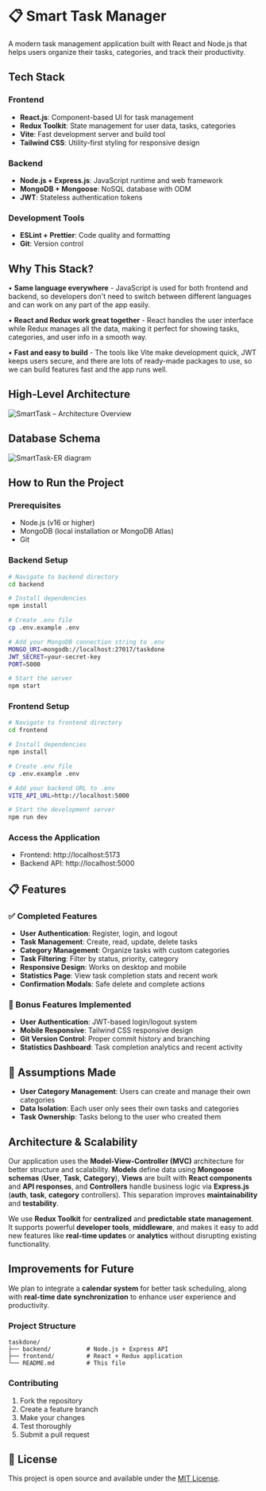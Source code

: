 # 📋 Smart Task Manager

A modern task management application built with React and Node.js that helps users organize their tasks, categories, and track their productivity.

## Tech Stack

### Frontend
- **React.js**: Component-based UI for task management
- **Redux Toolkit**: State management for user data, tasks, categories
- **Vite**: Fast development server and build tool
- **Tailwind CSS**: Utility-first styling for responsive design

### Backend
- **Node.js + Express.js**: JavaScript runtime and web framework
- **MongoDB + Mongoose**: NoSQL database with ODM
- **JWT**: Stateless authentication tokens

### Development Tools
- **ESLint + Prettier**: Code quality and formatting
- **Git**: Version control

## Why This Stack?

• **Same language everywhere** - JavaScript is used for both frontend and backend, so developers don't need to switch between different languages and can work on any part of the app easily.

• **React and Redux work great together** - React handles the user interface while Redux manages all the data, making it perfect for showing tasks, categories, and user info in a smooth way.

• **Fast and easy to build** - The tools like Vite make development quick, JWT keeps users secure, and there are lots of ready-made packages to use, so we can build features fast and the app runs well.

## High-Level Architecture
![SmartTask – Architecture Overview](https://github.com/user-attachments/assets/efba439b-087c-424d-9e9c-a838a58c481d)


## Database Schema
![SmartTask-ER diagram](https://github.com/user-attachments/assets/ca816d42-b3d3-4d73-bae8-ab1389af5417)


## How to Run the Project

### Prerequisites
- Node.js (v16 or higher)
- MongoDB (local installation or MongoDB Atlas)
- Git

### Backend Setup
```bash
# Navigate to backend directory
cd backend

# Install dependencies
npm install

# Create .env file
cp .env.example .env

# Add your MongoDB connection string to .env
MONGO_URI=mongodb://localhost:27017/taskdone
JWT_SECRET=your-secret-key
PORT=5000

# Start the server
npm start
```

### Frontend Setup
```bash
# Navigate to frontend directory
cd frontend

# Install dependencies
npm install

# Create .env file
cp .env.example .env

# Add your backend URL to .env
VITE_API_URL=http://localhost:5000

# Start the development server
npm run dev
```

### Access the Application
- Frontend: http://localhost:5173
- Backend API: http://localhost:5000

## 📋 Features

### ✅ Completed Features
- **User Authentication**: Register, login, and logout
- **Task Management**: Create, read, update, delete tasks
- **Category Management**: Organize tasks with custom categories
- **Task Filtering**: Filter by status, priority, category
- **Responsive Design**: Works on desktop and mobile
- **Statistics Page**: View task completion stats and recent work
- **Confirmation Modals**: Safe delete and complete actions

### 🎯 Bonus Features Implemented
- **User Authentication**: JWT-based login/logout system
- **Mobile Responsive**: Tailwind CSS responsive design
- **Git Version Control**: Proper commit history and branching
- **Statistics Dashboard**: Task completion analytics and recent activity

## 📝 Assumptions Made

- **User Category Management**: Users can create and manage their own categories
- **Data Isolation**: Each user only sees their own tasks and categories
- **Task Ownership**: Tasks belong to the user who created them

## Architecture & Scalability

Our application uses the **Model-View-Controller (MVC)** architecture for better structure and scalability. **Models** define data using **Mongoose schemas** (**User**, **Task**, **Category**), **Views** are built with **React components** and **API responses**, and **Controllers** handle business logic via **Express.js** (**auth**, **task**, **category** controllers). This separation improves **maintainability** and **testability**.

We use **Redux Toolkit** for **centralized** and **predictable state management**. It supports powerful **developer tools**, **middleware**, and makes it easy to add new features like **real-time updates** or **analytics** without disrupting existing functionality.

## Improvements for Future

We plan to integrate a **calendar system** for better task scheduling, along with **real-time date synchronization** to enhance user experience and productivity.

### Project Structure
```
taskdone/
├── backend/          # Node.js + Express API
├── frontend/         # React + Redux application
└── README.md         # This file
```

### Contributing
1. Fork the repository
2. Create a feature branch
3. Make your changes
4. Test thoroughly
5. Submit a pull request

## 📄 License

This project is open source and available under the [MIT License](LICENSE).
